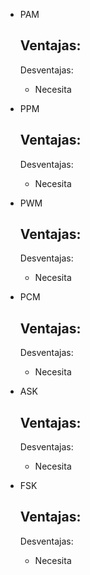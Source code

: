  - PAM

	Ventajas: 
	- 

	Desventajas:
	- Necesita 

- PPM

	Ventajas: 
	- 

	Desventajas:
	- Necesita 

-  PWM

	Ventajas: 
	- 

	Desventajas:
	- Necesita 

- PCM

	Ventajas: 
	- 

	Desventajas:
	- Necesita 


- ASK

	Ventajas: 
	- 

	Desventajas:
	- Necesita 

- FSK

	Ventajas: 
	- 

	Desventajas:
	- Necesita 
